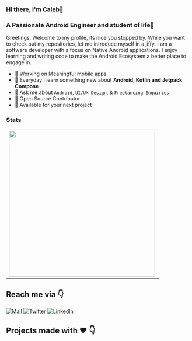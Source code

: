 ### Hi there, I'm Caleb👋
### A Passionate Android Engineer and student of life🚀
Greetings, Welcome to my profile, its nice you stopped by. While you want to check out my repositories, let me introduce myself in a jiffy. I am a software developer with a focus on Native Android applications. I enjoy learning and writing code to make the Android Ecosystem a better place to engage in.

* 📱 Working on Meaningful mobile apps 
* 🌱 Everyday I learn something new about **Android, Kotlin and Jetpack Compose**
* 💬 Ask me about ``Android``, ``UI/UX Design``, & ``Freelancing Enquiries`` 
* 📝 Open Source Contributor
* 💌 Available for your next project

### Stats
<center>
  <table>
    <tr>
    <td><img width="400px" align="left" src="https://github-readme-stats.vercel.app/api?username=Mzazi25&count_private=true&show_icons=true&theme=dark&layout=compact" /></td>
    </tr>   
  </table>
</center>

## Reach me via 👇
[![Mail](https://img.shields.io/badge/-Say%20Hi!-gray?style=for-the-badge&logo=gmail)](mailto:langat.caleb95@gmail.com)
[![Twitter](https://img.shields.io/badge/-twitter-gray?style=for-the-badge&logo=twitter)](https://twitter.com/_CalebLangat)
[![LinkedIn](https://img.shields.io/badge/-linkedin-gray?style=for-the-badge&logo=linkedin)](https://www.linkedin.com/in/caleb-langat-45874895/)
  
## Projects made with ❤️ 👇
